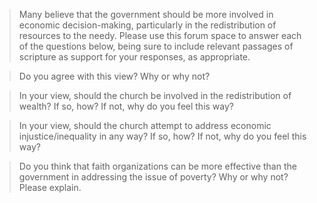 > Many believe that the government should be more involved in economic decision-making, particularly in the redistribution of resources to the needy. Please use this forum space to answer each of the questions below, being sure to include relevant passages of scripture as support for your responses, as appropriate.

> Do you agree with this view? Why or why not?

> In your view, should the church be involved in the redistribution of wealth? If so, how? If not, why do you feel this way?

> In your view, should the church attempt to address economic injustice/inequality in any way? If so, how? If not, why do you feel this way?

> Do you think that faith organizations can be more effective than the government in addressing the issue of poverty? Why or why not? Please explain.